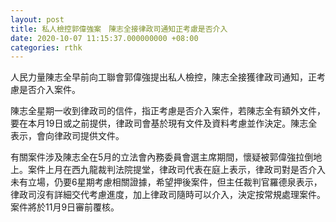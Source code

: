 ```yaml
---
layout: post
title: 私人檢控郭偉強案　陳志全接律政司通知正考慮是否介入
date: 2020-10-07 11:15:37.000000000 +08:00
categories: rthk
---
```


人民力量陳志全早前向工聯會郭偉強提出私人檢控，陳志全接獲律政司通知，正考慮是否介入案件。

陳志全星期一收到律政司的信件，指正考慮是否介入案件，若陳志全有額外文件，要在本月19日或之前提供，律政司會基於現有文件及資料考慮並作決定。陳志全表示，會向律政司提供文件。

有關案件涉及陳志全在5月的立法會內務委員會選主席期間，懷疑被郭偉強拉倒地上。案件上月在西九龍裁判法院提堂，律政司代表在庭上表示，律政司對是否介入未有立場，仍要6星期考慮相關證據，希望押後案件，但主任裁判官羅德泉表示，律政司沒有詳細交代考慮進度，加上律政司隨時可以介入，決定按常規處理案件。案件將於11月9日審前覆核。
